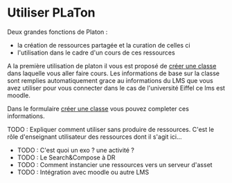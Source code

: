 # Utiliser PLaTon

Deux grandes fonctions de Platon :  
- la création de ressources partagée et la curation de celles ci  
- l'utilisation dans le cadre d'un cours de ces ressources 

A la première utilisation de platon il vous est proposé de [créer une classe](crudclasse.md) dans laquelle vous aller faire cours. Les informations de base sur la classe sont remplies automatiquement grace au informations du LMS que vous avez utiliser pour vous connecter dans le cas de l'université Eiffel ce lms est moodle.

Dans le formulaire [créer une classe](crudclasse.md) vous pouvez completer ces informations. 









TODO : Expliquer comment utiliser sans produire de ressources. C'est le rôle d'enseignant
utilisateur des ressources dont il s'agit ici...


* TODO : C'est quoi un exo ? une activité ?
* TODO : Le Search&Compose à DR
* TODO : Comment instancier une ressources vers un serveur d'asset
* TODO : Intégration avec moodle ou autre LMS
